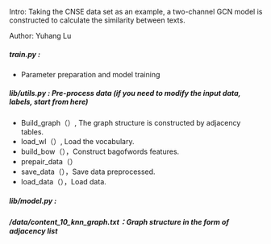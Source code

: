 Intro: Taking the CNSE data set as an example, a two-channel GCN model is constructed to calculate the similarity between texts.

Author:  Yuhang Lu

##### train.py : 

- Parameter preparation and model training

##### lib/utils.py : Pre-process data (if you need to modify the input data, labels, start from here)

- Build_graph（）, The graph structure is constructed by adjacency tables.
- load_wl（）, Load the vocabulary.
- build_bow（），Construct bagofwords features.
- prepair_data（）
- save_data（），Save data preprocessed.
- load_data（），Load data.

##### lib/model.py : 

##### /data/content_10_knn_graph.txt：Graph structure in the form of adjacency list







